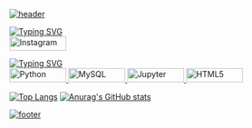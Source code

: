 [![header](https://capsule-render.vercel.app/api?type=venom&color=000000&height=200&section=header&text=심태욱&fontSize=30&fontColor=d9e1e8)](https://github.com/DDDDKo)

[![Typing SVG](https://readme-typing-svg.demolab.com?font=Fira+Code&pause=1000&color=FFFFFF&random=false&width=435&lines=My+SNS)](https://git.io/typing-svg)   
<a href="https://www.instagram.com/rndox_99" target="_blank">
  <img src="https://img.shields.io/badge/Instagram-E4405F?style=instagram&logo=instagram&logoColor=white&color=000000" alt="Instagram" style="width: 100px; height: 25px;"/>
</a>  

[![Typing SVG](https://readme-typing-svg.demolab.com?font=Fira+Code&pause=1000&color=FFFFFF&random=false&width=435&lines=My+Skill)](https://git.io/typing-svg)   
<a href="https://www.python.org/" target="_blank">
  <img src="https://img.shields.io/badge/Python-3776AB?style=instagram&logo=Python&logoColor=white&color=000000" alt="Python" style="width: 100px; height: 25px;"/>
</a>
<a href="https://www.mysql.com/" target="_blank">
  <img src="https://img.shields.io/badge/MySQL-E4405F?style=instagram&logo=MySQL&logoColor=white&color=000000" alt="MySQL" style="width: 100px; height: 25px;"/>
</a>
<a href="https://jupyter.org/" target="_blank">
  <img src="https://img.shields.io/badge/Jupyter-E4405F?style=instagram&logo=Jupyter&logoColor=white&color=000000" alt="Jupyter" style="width: 100px; height: 25px;"/>
</a>
<a href="https://github.com/DDDDKo" target="_blank">
  <img src="https://img.shields.io/badge/HTML5-E4405F?style=instagram&logo=HTML5&logoColor=white&color=000000" alt="HTML5" style="width: 100px; height: 25px;"/>
</a>

[![Top Langs](https://github-readme-stats.vercel.app/api/top-langs/?username=DDDDKo)](https://github.com/DDDDKo)  [![Anurag's GitHub stats](https://github-readme-stats.vercel.app/api?username=DDDDKo&show_icons=true&theme=graywhite)](https://github.com/DDDDKo)


[![footer](https://capsule-render.vercel.app/api?&type=waving&color=000000)](https://github.com/DDDDKo)
